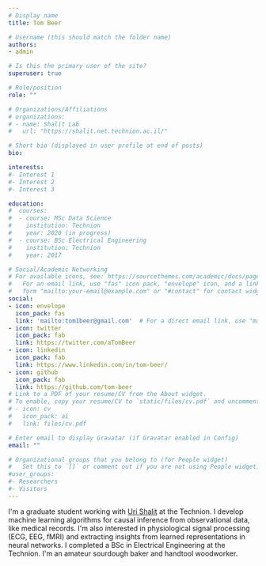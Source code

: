 ```yaml
---
# Display name
title: Tom Beer

# Username (this should match the folder name)
authors:
- admin

# Is this the primary user of the site?
superuser: true

# Role/position
role: ""

# Organizations/Affiliations
# organizations:
# - name: Shalit Lab
#   url: "https://shalit.net.technion.ac.il/"

# Short bio (displayed in user profile at end of posts)
bio: 

interests:
#- Interest 1
#- Interest 2
#- Interest 3

education:
#  courses:
#  - course: MSc Data Science
#    institution: Technion
#    year: 2020 (in progress)
#  - course: BSc Electrical Engineering
#    institution: Technion
#    year: 2017

# Social/Academic Networking
# For available icons, see: https://sourcethemes.com/academic/docs/page-builder/#icons
#   For an email link, use "fas" icon pack, "envelope" icon, and a link in the
#   form "mailto:your-email@example.com" or "#contact" for contact widget.
social:
- icon: envelope
  icon_pack: fas
  link: 'mailto:tom1beer@gmail.com'  # For a direct email link, use "mailto:test@example.org".
- icon: twitter
  icon_pack: fab
  link: https://twitter.com/aTomBeer
- icon: linkedin
  icon_pack: fab
  link: https://www.linkedin.com/in/tom-beer/
- icon: github
  icon_pack: fab
  link: https://github.com/tom-beer
# Link to a PDF of your resume/CV from the About widget.
# To enable, copy your resume/CV to `static/files/cv.pdf` and uncomment the lines below.
# - icon: cv
#   icon_pack: ai
#   link: files/cv.pdf

# Enter email to display Gravatar (if Gravatar enabled in Config)
email: ""

# Organizational groups that you belong to (for People widget)
#   Set this to `[]` or comment out if you are not using People widget.
#user_groups:
#- Researchers
#- Visitors
---
```


I'm a graduate student working with [Uri Shalit](https://shalit.net.technion.ac.il/) at the Technion. 
I develop machine learning algorithms for causal inference from observational data, like medical records.
I'm also interested in physiological signal processing (ECG, EEG, fMRI) and extracting insights from learned representations in neural networks.
I completed a BSc in Electrical Engineering at the Technion. I'm an amateur sourdough baker and handtool woodworker.
